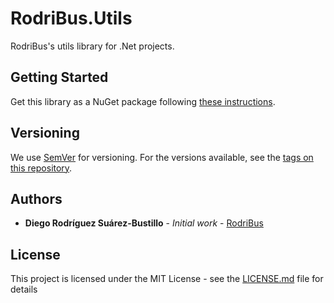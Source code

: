 # RodriBus.Utils

RodriBus's utils library for .Net projects.

## Getting Started

Get this library as a NuGet package following [these instructions](https://www.nuget.org/).

## Versioning

We use [SemVer](http://semver.org/) for versioning. For the versions available, see the [tags on this repository](https://github.com/RodriBus/.Net-Utils/releases). 

## Authors

* **Diego Rodríguez Suárez-Bustillo** - *Initial work* - [RodriBus](https://github.com/RodriBus)

## License

This project is licensed under the MIT License - see the [LICENSE.md](LICENSE.md) file for details
